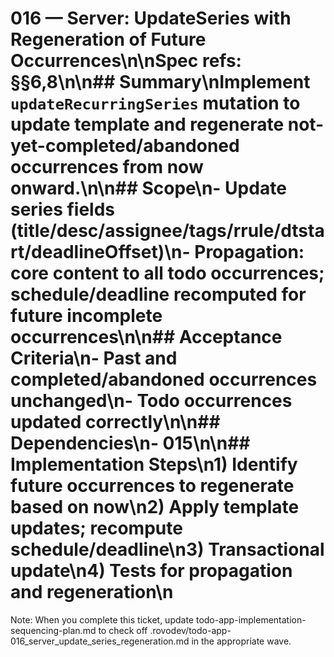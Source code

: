 # 016 — Server: UpdateSeries with Regeneration of Future Occurrences\n\nSpec refs: §§6,8\n\n## Summary\nImplement `updateRecurringSeries` mutation to update template and regenerate not-yet-completed/abandoned occurrences from now onward.\n\n## Scope\n- Update series fields (title/desc/assignee/tags/rrule/dtstart/deadlineOffset)\n- Propagation: core content to all todo occurrences; schedule/deadline recomputed for future incomplete occurrences\n\n## Acceptance Criteria\n- Past and completed/abandoned occurrences unchanged\n- Todo occurrences updated correctly\n\n## Dependencies\n- 015\n\n## Implementation Steps\n1) Identify future occurrences to regenerate based on now\n2) Apply template updates; recompute schedule/deadline\n3) Transactional update\n4) Tests for propagation and regeneration\n

Note: When you complete this ticket, update todo-app-implementation-sequencing-plan.md to check off .rovodev/todo-app-016_server_update_series_regeneration.md in the appropriate wave.
